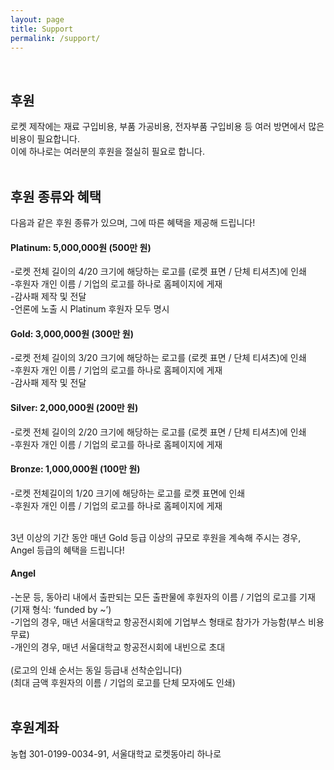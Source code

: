 ```yaml
---
layout: page
title: Support
permalink: /support/
---
```

<br/>
<h2>후원</h2>
로켓 제작에는 재료 구입비용, 부품 가공비용, 전자부품 구입비용 등 여러 방면에서 많은 비용이 필요합니다. <br/>
이에 하나로는 여러분의 후원을 절실히 필요로 합니다.<br/><br/>

<h2>후원 종류와 혜택</h2>
다음과 같은 후원 종류가 있으며, 그에 따른 혜택을 제공해 드립니다!<br/>


<h4> Platinum: 5,000,000원 (500만 원) </h4>
-로켓 전체 길이의 4/20 크기에 해당하는 로고를 (로켓 표면 / 단체 티셔츠)에 인쇄<br/>
-후원자 개인 이름 / 기업의 로고를 하나로 홈페이지에 게재<br/>
-감사패 제작 및 전달<br/>
-언론에 노출 시 Platinum 후원자 모두 명시<br/>

<h4> Gold: 3,000,000원 (300만 원)</h4>
-로켓 전체 길이의 3/20 크기에 해당하는 로고를 (로켓 표면 / 단체 티셔츠)에 인쇄<br/>
-후원자 개인 이름 / 기업의 로고를 하나로 홈페이지에 게재<br/>
-감사패 제작 및 전달<br/>

<h4> Silver: 2,000,000원 (200만 원)</h4>
-로켓 전체 길이의 2/20 크기에 해당하는 로고를 (로켓 표면 / 단체 티셔츠)에 인쇄<br/>
-후원자 개인 이름 / 기업의 로고를 하나로 홈페이지에 게재<br/>

<h4>Bronze: 1,000,000원 (100만 원)</h4>
-로켓 전체길이의 1/20 크기에 해당하는 로고를 로켓 표면에 인쇄<br/>
-후원자 개인 이름 / 기업의 로고를 하나로 홈페이지에 게재<br/><br/>

3년 이상의 기간 동안 매년 Gold 등급 이상의 규모로 후원을 계속해 주시는 경우, Angel 등급의 혜택을 드립니다!<br/>

<h4>Angel</h4>
-논문 등, 동아리 내에서 출판되는 모든 출판물에 후원자의 이름 / 기업의 로고를 기재(기재 형식: ‘funded by ~’)<br/>
-기업의 경우, 매년 서울대학교 항공전시회에 기업부스 형태로 참가가 가능함(부스 비용 무료)<br/>
-개인의 경우, 매년 서울대학교 항공전시회에 내빈으로 초대
<br/><br/>
(로고의 인쇄 순서는 동일 등급내 선착순입니다)<br/>
(최대 금액 후원자의 이름 / 기업의 로고를 단체 모자에도 인쇄)<br/><br/>

<h2>후원계좌</h2>
농협 301-0199-0034-91, 서울대학교 로켓동아리 하나로

